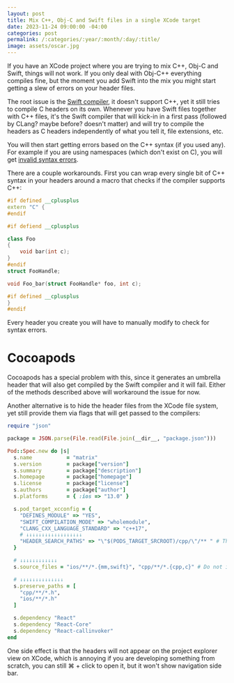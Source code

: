```yaml
---
layout: post
title: Mix C++, Obj-C and Swift files in a single XCode target
date: 2023-11-24 09:00:00 -04:00
categories: post
permalink: /:categories/:year/:month/:day/:title/
image: assets/oscar.jpg
---
```


If you have an XCode project where you are trying to mix C++, Obj-C and Swift, things will not work. If you only deal with Obj-C++ everything compiles fine, but the moment you add Swift into the mix you might start getting a slew of errors on your header files.

The root issue is the [Swift compiler](https://stackoverflow.com/questions/47788422/cannot-use-namespace-and-cannot-include-standard-c-library-in-my-h-files), it doesn't support C++, yet it still tries to compile C headers on its own. Whenever you have Swift files together with C++ files, it's the Swift compiler that will kick-in in a first pass (followed by CLang? maybe before? doesn't matter) and will try to compile the headers as C headers independently of what you tell it, file extensions, etc.

You will then start getting errors based on the C++ syntax (if you used any). For example if you are using namespaces (which don't exist on C), you will get [invalid syntax errors](https://github.com/CocoaPods/CocoaPods/issues/12105#issuecomment-1824455557).

There are a couple workarounds. First you can wrap every single bit of C++ syntax in your headers around a macro that checks if the compiler supports C++:

```C++
#if defined __cplusplus
extern "C" {
#endif

#if defiend __cplusplus

class Foo
{
    void bar(int c);
}
#endif
struct FooHandle;

void Foo_bar(struct FooHandle* foo, int c);

#if defined __cplusplus
}
#endif
```

Every header you create you will have to manually modify to check for syntax errors.

# Cocoapods

Cocoapods has a special problem with this, since it generates an umbrella header that will also get compiled by the Swift compiler and it will fail. Either of the methods described above will workaround the issue for now.

Another alternative is to hide the header files from the XCode file system, yet still provide them via flags that will get passed to the compilers:

```ruby
require "json"

package = JSON.parse(File.read(File.join(__dir__, "package.json")))

Pod::Spec.new do |s|
  s.name           = "matrix"
  s.version        = package["version"]
  s.summary        = package["description"]
  s.homepage       = package["homepage"]
  s.license        = package["license"]
  s.authors        = package["author"]
  s.platforms      = { :ios => "13.0" }

  s.pod_target_xcconfig = {
    "DEFINES_MODULE" => "YES",
    "SWIFT_COMPILATION_MODE" => "wholemodule",
    "CLANG_CXX_LANGUAGE_STANDARD" => "c++17",
    # ↓↓↓↓↓↓↓↓↓↓↓↓↓↓↓↓↓↓
    "HEADER_SEARCH_PATHS" => "\"$(PODS_TARGET_SRCROOT)/cpp/\"/** " # This will link the headers at compile time, flag passed directly to the compiler
  }

  # ↓↓↓↓↓↓↓↓↓↓↓↓
  s.source_files = "ios/**/*.{mm,swift}", "cpp/**/*.{cpp,c}" # Do not include the headers in the sources, then XCode won't try to compile them

  # ↓↓↓↓↓↓↓↓↓↓↓↓↓↓
  s.preserve_paths = [
    "cpp/**/*.h",
    "ios/**/*.h"
  ]

  s.dependency "React"
  s.dependency "React-Core"
  s.dependency "React-callinvoker"
end
```

One side effect is that the headers will not appear on the project explorer view on XCode, which is annoying if you are developing something from scratch, you can still ⌘ + click to open it, but it won't show navigation side bar.
